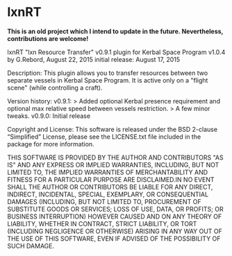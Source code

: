 # lxnRT

**This is an old project which I intend to update in the future. Nevertheless, contributions are welcome!**

lxnRT "lxn Resource Transfer" v0.9.1
plugin for Kerbal Space Program v1.0.4
by G.Rebord, August 22, 2015
initial release: August 17, 2015

Description:
This plugin allows you to transfer resources between two separate vessels in
Kerbal Space Program. It is active only on a "flight scene" (while controlling a
craft).

Version history:
v0.9.1: > Added optional Kerbal presence requirement and optional max relative
		speed between vessels restriction.
		> A few minor tweaks.
v0.9.0: Initial release

Copyright and License:
This software is released under the BSD 2-clause “Simplified” License, please see
the LICENSE.txt file included in the package for more information.

THIS SOFTWARE IS PROVIDED BY THE AUTHOR AND CONTRIBUTORS "AS IS"
AND ANY EXPRESS OR IMPLIED WARRANTIES, INCLUDING, BUT NOT LIMITED TO,
THE IMPLIED WARRANTIES OF MERCHANTABILITY AND FITNESS FOR A
PARTICULAR PURPOSE ARE DISCLAIMED.IN NO EVENT SHALL THE AUTHOR OR
CONTRIBUTORS BE LIABLE FOR ANY DIRECT, INDIRECT, INCIDENTAL, SPECIAL,
EXEMPLARY, OR CONSEQUENTIAL DAMAGES (INCLUDING, BUT NOT LIMITED TO,
PROCUREMENT OF SUBSTITUTE GOODS OR SERVICES; LOSS OF USE, DATA, OR
PROFITS; OR BUSINESS INTERRUPTION) HOWEVER CAUSED AND ON ANY THEORY
OF LIABILITY, WHETHER IN CONTRACT, STRICT LIABILITY, OR TORT
(INCLUDING NEGLIGENCE OR OTHERWISE) ARISING IN ANY WAY OUT OF THE USE
OF THIS SOFTWARE, EVEN IF ADVISED OF THE POSSIBILITY OF SUCH DAMAGE.
